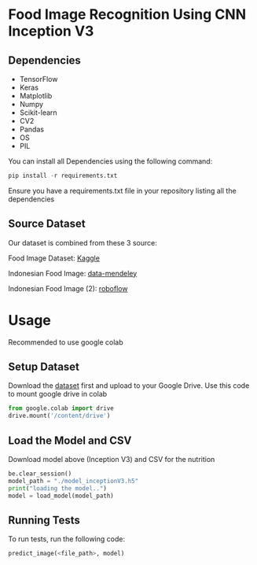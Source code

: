 # Food Image Recognition Using CNN Inception V3

## Dependencies

- TensorFlow
- Keras
- Matplotlib
- Numpy
- Scikit-learn
- CV2
- Pandas
- OS
- PIL

You can install all Dependencies using the following command: 
```python
pip install -r requirements.txt
```

Ensure you have a requirements.txt file in your repository listing all the dependencies



## Source Dataset
Our dataset is combined from these 3 source:

Food Image Dataset: 
[Kaggle](https://www.kaggle.com/code/artgor/food-recognition-challenge-eda)

Indonesian Food Image:
[data-mendeley](https://data.mendeley.com/datasets/vtjd68bmwt)

Indonesian Food Image (2):
[roboflow](https://universe.roboflow.com/traditional-food/traditional-foodv1)
# Usage
Recommended to use google colab

## Setup Dataset
Download the 
[dataset](https://drive.google.com/drive/folders/1LWnoDDsqY1ixVTtD1Pl0w39D-Hwvssdo?usp=sharing) first and upload to your Google Drive. Use this code to mount google drive in colab
```python
from google.colab import drive
drive.mount('/content/drive')
```

## Load the Model and CSV

Download model above (Inception V3) and CSV for the nutrition

```python
be.clear_session()
model_path = "./model_inceptionV3.h5"
print("loading the model..")
model = load_model(model_path)
```
    
## Running Tests

To run tests, run the following code:

```python
predict_image(<file_path>, model)
```

